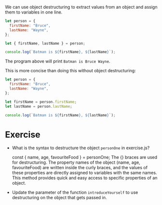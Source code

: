 We can use object destructuring to extract values from an object and assign them to variables in one line.

```js
let person = {
  firstName: "Bruce",
  lastName: "Wayne",
};

let { firstName, lastName } = person;

console.log(`Batman is ${firstName}, ${lastName}`);
```

The program above will print `Batman is Bruce Wayne`.

This is more concise than doing this without object destructuring:

```js
let person = {
  firstName: "Bruce",
  lastName: "Wayne",
};

let firstName = person.firstName;
let lastName = person.lastName;

console.log(`Batman is ${firstName}, ${lastName}`);
```

# Exercise

- What is the syntax to destructure the object `personOne` in exercise.js?

   const { name, age, favouriteFood } = personOne;
   The {} braces are used for destructuring.
   The property names of the object (name, age, favouriteFood) are written inside the curly braces, and the values of these properties are directly assigned to variables with the same names.
   This method provides quick and easy access to specific properties of an object.

- Update the parameter of the function `introduceYourself` to use destructuring on the object that gets passed in.
